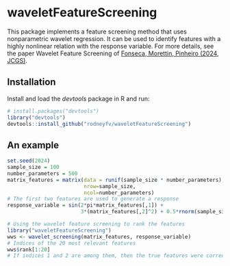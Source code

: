 # waveletFeatureScreening

This package implements a feature screening method that uses nonparametric wavelet regression. 
It can be used to identify features with a highly nonlinear relation with the response variable.
For more details, see the paper Wavelet Feature Screening of <a href="https://www.tandfonline.com/doi/full/10.1080/10618600.2024.2342984" target="_blank">Fonseca, Morettin, Pinheiro (2024, JCGS)</a>.

## Installation

Install and load the _devtools_ package in R and run:
```R
# install.packages("devtools")
library("devtools")
devtools::install_github("rodneyfv/waveletFeatureScreening")
```
## An example

```R
set.seed(2024)
sample_size = 100
number_parameters = 500
matrix_features = matrix(data = runif(sample_size * number_parameters),
                         nrow=sample_size,
                         ncol=number_parameters)
# The first two features are used to generate a response
response_variable = sin(2*pi*matrix_features[,1]) +
                        3*(matrix_features[,2]^2) + 0.5*rnorm(sample_size)

# Using the wavelet feature screening to rank the features
library("waveletFeatureScreening")
wws <- wavelet_screening(matrix_features, response_variable)
# Indices of the 20 most relevant features
wws$rank[1:20]
# If indices 1 and 2 are among them, then the true features were correctly identified
```

